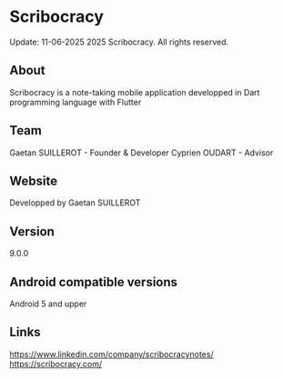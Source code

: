 # Scribocracy
Update: 11-06-2025
2025 Scribocracy. All rights reserved.

## About
Scribocracy is a note-taking mobile application developped in Dart programming language with Flutter

## Team
Gaetan SUILLEROT - Founder & Developer
Cyprien OUDART - Advisor

## Website
Developped by Gaetan SUILLEROT

## Version
9.0.0

## Android compatible versions
Android 5 and upper

## Links
https://www.linkedin.com/company/scribocracynotes/
https://scribocracy.com/
